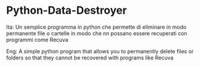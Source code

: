 # Python-Data-Destroyer
Ita: Un semplice programma in python che permette di eliminare in modo permanente file o cartelle in modo che nn possano essere recuperati con programmi come Recuva

Eng: A simple python program that allows you to permanently delete files or folders so that they cannot be recovered with programs like Recuva
